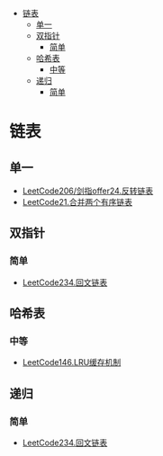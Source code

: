 <!-- TOC -->

- [链表](#链表)
  - [单一](#单一)
  - [双指针](#双指针)
    - [简单](#简单)
  - [哈希表](#哈希表)
    - [中等](#中等)
  - [递归](#递归)
    - [简单](#简单-1)

<!-- /TOC -->
# 链表
## 单一
- [LeetCode206/剑指offer24.反转链表](https://leetcode-cn.com/problems/reverse-linked-list/)
- [LeetCode21.合并两个有序链表](https://leetcode-cn.com/problems/merge-two-sorted-lists/)
## 双指针
### 简单
- [LeetCode234.回文链表](https://leetcode-cn.com/problems/palindrome-linked-list/)
## 哈希表
### 中等
- [LeetCode146.LRU缓存机制](https://leetcode-cn.com/problems/lru-cache/)
## 递归
### 简单
- [LeetCode234.回文链表](https://leetcode-cn.com/problems/palindrome-linked-list/)
